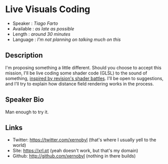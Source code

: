 Live Visuals Coding
========================

* Speaker   : *Tiago Farto*
* Available : *as late as possible*
* Length    : *around 30 minutes*
* Language  : *I'm not planning on talking much on this*

Description
-----------

I'm proposing something a little different. Should you choose to accept this mission, I'll be live coding some shader code (GLSL) to the sound of something, [inspired by revision's shader battles](https://www.youtube.com/watch?v=O-1zEo7DD8w). I'll be open to suggestions, and I'll try to explain how distance field rendering works in the process.

Speaker Bio
-----------

Man enough to try it.

Links
-----

* Twitter: https://twitter.com/xernobyl (that's where I usually yell to the world)
* Site: https://xrl.pt (yeah doesn't work, but that's my domain)
* Github: http://github.com/xernobyl (nothing in there builds)

